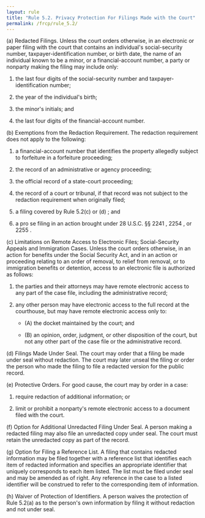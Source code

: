 ```yaml
---
layout: rule
title: "Rule 5.2. Privacy Protection For Filings Made with the Court"
permalink: /frcp/rule_5.2/
---
```


(a) Redacted Filings. Unless the court orders otherwise, in an electronic or paper filing with the court that contains an individual's social-security number, taxpayer-identification number, or birth date, the name of an individual known to be a minor, or a financial-account number, a party or nonparty making the filing may include only:


1. the last four digits of the social-security number and taxpayer-identification number;


2. the year of the individual's birth;


3. the minor's initials; and


4. the last four digits of the financial-account number.


(b) Exemptions from the Redaction Requirement. The redaction requirement does not apply to the following:


1. a financial-account number that identifies the property allegedly subject to forfeiture in a forfeiture proceeding;


2. the record of an administrative or agency proceeding;


3. the official record of a state-court proceeding;


4. the record of a court or tribunal, if that record was not subject to the redaction requirement when originally filed;


5. a filing covered by Rule 5.2(c) or (d) ; and


6. a pro se filing in an action brought under 28 U.S.C. §§ 2241 , 2254 , or 2255 .


(c) Limitations on Remote Access to Electronic Files; Social-Security Appeals and Immigration Cases. Unless the court orders otherwise, in an action for benefits under the Social Security Act, and in an action or proceeding relating to an order of removal, to relief from removal, or to immigration benefits or detention, access to an electronic file is authorized as follows:


1. the parties and their attorneys may have remote electronic access to any part of the case file, including the administrative record;


2. any other person may have electronic access to the full record at the courthouse, but may have remote electronic access only to:


    - (A) the docket maintained by the court; and


    - (B) an opinion, order, judgment, or other disposition of the court, but not any other part of the case file or the administrative record.


(d) Filings Made Under Seal. The court may order that a filing be made under seal without redaction. The court may later unseal the filing or order the person who made the filing to file a redacted version for the public record.


(e) Protective Orders. For good cause, the court may by order in a case:


1. require redaction of additional information; or


2. limit or prohibit a nonparty's remote electronic access to a document filed with the court.


(f) Option for Additional Unredacted Filing Under Seal. A person making a redacted filing may also file an unredacted copy under seal. The court must retain the unredacted copy as part of the record.


(g) Option for Filing a Reference List. A filing that contains redacted information may be filed together with a reference list that identifies each item of redacted information and specifies an appropriate identifier that uniquely corresponds to each item listed. The list must be filed under seal and may be amended as of right. Any reference in the case to a listed identifier will be construed to refer to the corresponding item of information.


(h) Waiver of Protection of Identifiers. A person waives the protection of Rule 5.2(a) as to the person's own information by filing it without redaction and not under seal.
